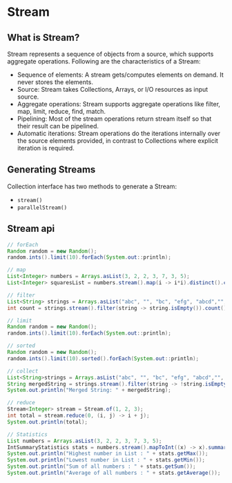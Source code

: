 # Stream

## What is Stream?

Stream represents a sequence of objects from a source, which supports aggregate operations. Following are the characteristics of a Stream:

- Sequence of elements: A stream gets/computes elements on demand. It never stores the elements.
- Source: Stream takes Collections, Arrays, or I/O resources as input source.
- Aggregate operations: Stream supports aggregate operations like filter, map, limit, reduce, find, match.
- Pipelining: Most of the stream operations return stream itself so that their result can be pipelined.
- Automatic iterations: Stream operations do the iterations internally over the source elements provided, in contrast to Collections where explicit iteration is required.


## Generating Streams

Collection interface has two methods to generate a Stream:

- `stream()`
- `parallelStream()`


## Stream api

```java
// forEach
Random random = new Random();
random.ints().limit(10).forEach(System.out::println);

// map
List<Integer> numbers = Arrays.asList(3, 2, 2, 3, 7, 3, 5);
List<Integer> squaresList = numbers.stream().map(i -> i*i).distinct().collect(Collectors.toList());

// filter
List<String> strings = Arrays.asList("abc", "", "bc", "efg", "abcd","", "jkl");
int count = strings.stream().filter(string -> string.isEmpty()).count();

// limit
Random random = new Random();
random.ints().limit(10).forEach(System.out::println);

// sorted
Random random = new Random();
random.ints().limit(10).sorted().forEach(System.out::println);

// collect
List<String>strings = Arrays.asList("abc", "", "bc", "efg", "abcd","", "jkl");
String mergedString = strings.stream().filter(string -> !string.isEmpty()).collect(Collectors.joining(", "));
System.out.println("Merged String: " + mergedString);

// reduce
Stream<Integer> stream = Stream.of(1, 2, 3);
int total = stream.reduce(0, (i, j) -> i + j);
System.out.println(total);

// Statistics
List numbers = Arrays.asList(3, 2, 2, 3, 7, 3, 5);
IntSummaryStatistics stats = numbers.stream().mapToInt((x) -> x).summaryStatistics();
System.out.println("Highest number in List : " + stats.getMax());
System.out.println("Lowest number in List : " + stats.getMin());
System.out.println("Sum of all numbers : " + stats.getSum());
System.out.println("Average of all numbers : " + stats.getAverage());
```